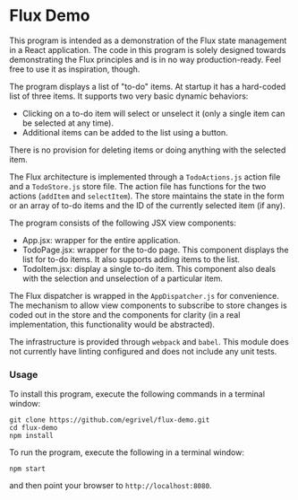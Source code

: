 # Flux Demo

This program is intended as a demonstration of the Flux state management in
a React application. The code in this program is solely designed towards
demonstrating the Flux principles and is in no way production-ready. Feel
free to use it as inspiration, though.

The program displays a list of "to-do" items. At startup it has a hard-coded
list of three items. It supports two very basic dynamic behaviors:
 - Clicking on a to-do item will select or unselect it (only a single item
   can be selected at any time).
 - Additional items can be added to the list using a button.

There is no provision for deleting items or doing anything with the selected
item.

The Flux architecture is implemented through a `TodoActions.js` action file
and a `TodoStore.js` store file. The action file has functions for the two
actions (`addItem` and `selectItem`). The store maintains the state in the
form or an array of to-do items and the ID of the currently selected item
(if any).

The program consists of the following JSX view components:
 - App.jsx: wrapper for the entire application.
 - TodoPage.jsx: wrapper for the to-do page. This component displays the list
   for to-do items. It also supports adding items to the list.
 - TodoItem.jsx: display a single to-do item. This component also deals with
   the selection and unselection of a particular item.

The Flux dispatcher is wrapped in the `AppDispatcher.js` for convenience.
The mechanism to allow view components to subscribe to store changes is
coded out in the store and the components for clarity (in a real
implementation, this functionality would be abstracted).

The infrastructure is provided through `webpack` and `babel`. This module
does not currently have linting configured and does not include any
unit tests.

### Usage

To install this program, execute the following commands in a terminal window:
```
git clone https://github.com/egrivel/flux-demo.git
cd flux-demo
npm install
```

To run the program, execute the following in a terminal window:
```
npm start
```
and then point your browser to `http://localhost:8080`.

